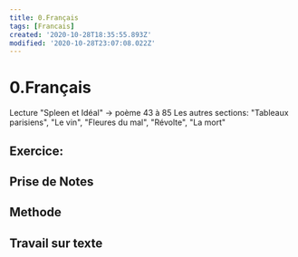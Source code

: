 ```yaml
---
title: 0.Français
tags: [Francais]
created: '2020-10-28T18:35:55.893Z'
modified: '2020-10-28T23:07:08.022Z'
---
```


# 0.Français

[](@note/Lecture%20%22Spleen%20et%20Id%C3%A9al%22%20%E2%86%92%20po%C3%A8me%201%20%C3%A0%2042)
Lecture "Spleen et Idéal" → poème 43 à 85
Les autres sections: "Tableaux parisiens", "Le vin", "Fleures du mal", "Révolte", "La mort"

## Exercice:

[](@note/Charles%20Pierre%20Baudelaire%20(1821-1867))

## Prise de Notes

[](@note/Cr%C3%A9e%20une%20biographie:)
[](@note/D'apr%C3%A8s%20vous%2C%20qu'est%20ce%20que%20la%20po%C3%A9sie%3F)
[](@note/Fleurs%20du%20Mal%20(lecture))
[](@note/Metrique%20et%20versification)

## Methode

[](@note/Lecture%20lin%C3%A9aire)

## Travail sur texte


